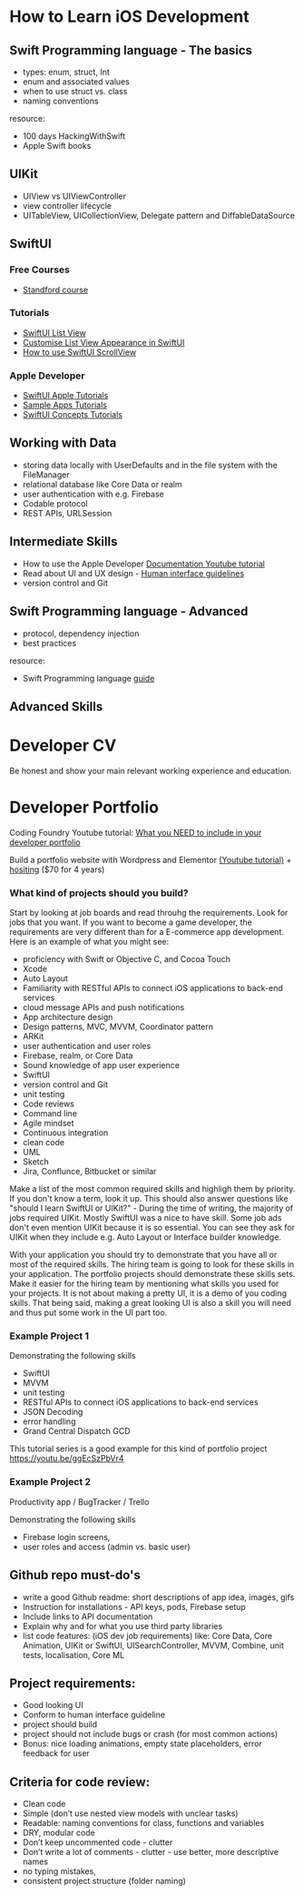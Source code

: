 # How to Learn iOS Development

## Swift Programming language - The basics
- types: enum, struct, Int
- enum and associated values
- when to use struct vs. class
- naming conventions

resource: 
- 100 days HackingWithSwift
- Apple Swift books

## UIKit
- UIView vs UIViewController
- view controller lifecycle
- UITableView, UICollectionView, Delegate pattern and DiffableDataSource

## SwiftUI

### Free Courses
- [Standford course](https://cs193p.sites.stanford.edu)

### Tutorials
- [SwiftUI List View](https://www.swiftyplace.com/blog/swiftui-list-view-a-deep-dive-into-one-of-the-most-important-components-of-swiftui)
- [Customise List View Appearance in SwiftUI](https://www.swiftyplace.com/blog/customise-list-view-appearance-in-swiftui-examples-beyond-the-default-stylings)
- [How to use SwiftUI ScrollView](https://www.swiftyplace.com/blog/how-to-use-swiftui-scrollview)

### Apple Developer
- [SwiftUI Apple Tutorials](https://developer.apple.com/tutorials/swiftui)
- [Sample Apps Tutorials](https://developer.apple.com/tutorials/Sample-Apps)
- [SwiftUI Concepts Tutorials](https://developer.apple.com/tutorials/swiftui-concepts)

## Working with Data
- storing data locally with UserDefaults and in the file system with the FileManager
- relational database like Core Data or realm
- user authentication with e.g. Firebase
- Codable protocol
- REST APIs, URLSession


## Intermediate Skills
- How to use the Apple Developer [Documentation Youtube tutorial](https://youtu.be/_HmNBrO5Mhc)
- Read about UI and UX design - [Human interface guidelines](https://developer.apple.com/design/human-interface-guidelines/)
- version control and Git


## Swift Programming language - Advanced
- protocol, dependency injection
- best practices

resource: 
- Swift Programming language [guide](https://docs.swift.org/swift-book/LanguageGuide/TheBasics.html)


## Advanced Skills

# Developer CV
Be honest and show your main relevant working experience and education.


# Developer Portfolio

Coding Foundry Youtube tutorial: [What you NEED to include in your developer portfolio](https://www.youtube.com/watch?v=BZLLP7Gk3ps) 

Build a portfolio website with Wordpress and Elementor 
[(Youtube tutorial)](https://www.youtube.com/watch?v=gFnN-E8yruE&t=944s) + [hositing](http://hositinger.com)  ($70 for 4 years)

### What kind of projects should you build?
Start by looking at job boards and read throuhg the requirements. Look for jobs that you want. If you want to become a game developer, the requirements are very different than for a E-commerce app development. Here is an example of what you might see:
- proficiency with Swift or Objective C, and Cocoa Touch
- Xcode
- Auto Layout
- Familiarity with RESTful APIs to connect iOS applications to back-end services
- cloud message APIs and push notifications
- App architecture design
- Design patterns, MVC, MVVM, Coordinator pattern
- ARKit
- user authentication and user roles 
- Firebase, realm, or Core Data
- Sound knowledge of app user experience
- SwiftUI
- version control and Git
- unit testing
- Code reviews
- Command line
- Agile mindset
- Continuous integration
- clean code
- UML
- Sketch
- Jira, Conflunce, Bitbucket or similar

Make a list of the most common required skills and highligh them by priority. If you don't know a term, look it up.
This should also answer questions like "should I learn SwiftUI or UIKit?" - During the time of writing, the majority of jobs required UIKit. Mostly SwiftUI was a nice to have skill. Some job ads don't even mention UIKit because it is so essential. You can see they ask for UIKit when they include e.g. Auto Layout or Interface builder knowledge.

With your application you should try to demonstrate that you have all or most of the required skills. The hiring team is going to look for these skills in your application. The portfolio projects should demonstrate these skills sets. Make it easier for the hiring team by mentioning what skills you used for your projects. It is not about making a pretty UI, it is a demo of you coding skills. That being said, making a great looking UI is also a skill you will need and thus put some work in the UI part too.

### Example Project 1
Demonstrating the following skills
- SwiftUI
- MVVM
- unit testing
- RESTful APIs to connect iOS applications to back-end services
- JSON Decoding
- error handling
- Grand Central Dispatch GCD

This tutorial series is a good example for this kind of portfolio project
https://youtu.be/ggEcSzPbVr4


### Example Project 2
Productivity app / BugTracker / Trello

Demonstrating the following skills
- Firebase login screens, 
- user roles and access (admin vs. basic user)

## Github repo must-do's
- write a good Github readme: short descriptions of app idea, images, gifs
- Instruction for installations - API keys, pods, Firebase setup
- Include links to API documentation
- Explain why and for what you use third party libraries
- list code features: (iOS dev job requirements) like: Core Data, Core Animation, UIKit or SwiftUI, UISearchController, MVVM, Combine, unit tests, localisation, Core ML 

## Project requirements:
- Good looking UI
- Conform to human interface guideline
-  project should build
-  project should not include bugs or crash (for most common actions)
- Bonus: nice loading animations, empty state placeholders, error feedback for user

## Criteria for code review:
- Clean code
- Simple (don’t use nested view models with unclear tasks)
- Readable: naming conventions for class, functions and variables
- DRY, modular code
- Don’t keep uncommented code - clutter
- Don’t write a lot of comments - clutter - use better, more descriptive names
- no typing mistakes, 
- consistent project structure (folder naming)

